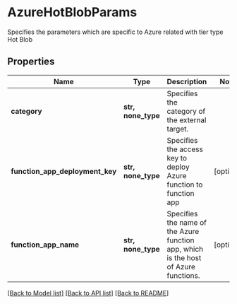 # AzureHotBlobParams

Specifies the parameters which are specific to Azure related with tier type Hot Blob

## Properties
Name | Type | Description | Notes
------------ | ------------- | ------------- | -------------
**category** | **str, none_type** | Specifies the category of the external target. | 
**function_app_deployment_key** | **str, none_type** | Specifies the access key to deploy Azure function to function app | [optional] 
**function_app_name** | **str, none_type** | Specifies the name of the Azure function app, which is the host of Azure functions. | [optional] 

[[Back to Model list]](../README.md#documentation-for-models) [[Back to API list]](../README.md#documentation-for-api-endpoints) [[Back to README]](../README.md)


